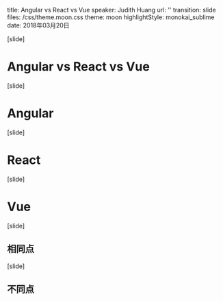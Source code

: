 title: Angular vs React vs Vue
speaker: Judith Huang
url: ''
transition: slide
files: /css/theme.moon.css
theme: moon
highlightStyle: monokai_sublime
date: 2018年03月20日

[slide]
# Angular vs React vs Vue

[slide]
# Angular

[slide]
# React

[slide]
# Vue

[slide]
## 相同点

[slide]
## 不同点
